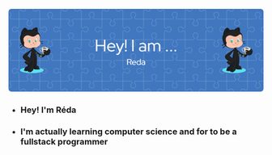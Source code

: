 ![Hey !I'm Réda ](https://github.com/Reda21-eng/Reda21-eng/blob/main/github-header-image.png?raw=true)


- ### Hey! I'm Réda
- ###  I'm actually learning computer science and for to be a fullstack programmer

<!---


Reda21-eng/Reda21-eng is a ✨ special ✨ repository because its `README.md` (this file) appears on your GitHub profile.
You can click the Preview link to take a look at your changes.
--->
